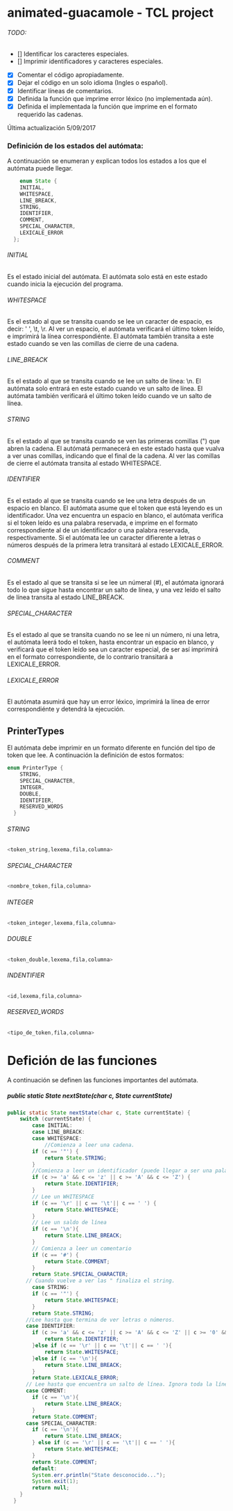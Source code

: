 # animated-guacamole - TCL project

###### TODO:

- [] Identificar los caracteres especiales.
- [] Imprimir identificadores y caracteres especiales.
- [x] Comentar el código apropiadamente.
- [x] Dejar el código en un solo idioma (Ingles o español).
- [x] Identificar líneas de comentarios.
- [x] Definida la función que imprime error léxico (no implementada aún).
- [x] Definida el implementada la función que imprime en el formato requerido las cadenas.

Última actualización 5/09/2017

### Definición de los estados del autómata:

A continuación se enumeran y explican todos los estados a los que el autómata puede llegar.

```java
	enum State {
    INITIAL,
    WHITESPACE,
    LINE_BREACK,
    STRING,
    IDENTIFIER,
    COMMENT,
    SPECIAL_CHARACTER,
    LEXICALE_ERROR
  };
```
###### INITIAL

Es el estado inicial del autómata. El autómata solo está en este estado cuando inicia la ejecución del programa.

###### WHITESPACE

Es el estado al que se transita cuando se lee un caracter de espacio, es decir: ' ', \t, \r. Al ver un espacio, el autómata verificará el último token leído, e imprimirá la línea correspondiénte. El autómata también transita a este estado cuando se ven las comillas de cierre de una cadena.

###### LINE_BREACK

Es el estado al que se transita cuando se lee un salto de línea: \n. El autómata solo entrará en este estado cuando ve un salto de línea.
El autómata también verificará el último token leído cuando ve un salto de línea.

###### STRING

Es el estado al que se transita cuando se ven las primeras comillas (") que abren la cadena. El autómatá permanecerá en este estado hasta que vualva a ver unas comillas, indicando que el final de la cadena. Al ver las comillas de cierre el autómata transita al estado WHITESPACE.

###### IDENTIFIER

Es el estado al que se transita cuando se lee una letra después de un espacio en blanco. El autómata asume que el token que está leyendo es un identificador. Una vez encuentra un espacio en blanco, el autómata verifica si el token leído es una palabra reservada, e imprime en el formato correspondiente al de un identificador o una palabra reservada, respectivamente. Si el autómata lee un caracter difierente a letras o números después de la primera letra transitará al estado LEXICALE_ERROR.

###### COMMENT

Es el estado al que se transita si se lee un númeral (#), el autómata ignorará todo lo que sigue hasta encontrar un salto de línea, y una vez leído el salto de línea transita al estado LINE_BREACK.

###### SPECIAL_CHARACTER

Es el estado al que se transita cuando no se lee ni un número, ni una letra, el autómata leerá todo el token, hasta encontrar un espacio en blanco, y verificará que el token leído sea un caracter especial, de ser así imprimirá en el formato correspondiente, de lo contrario transitará a LEXICALE_ERROR.

###### LEXICALE_ERROR

El autómata asumirá que hay un error léxico, imprimirá la línea de error correspondiénte y detendrá la ejecución.

## PrinterTypes

El autómata debe imprimir en un formato diferente en función del tipo de token que lee. A continuación la definición de estos formatos:

```java
enum PrinterType {
  	STRING,
  	SPECIAL_CHARACTER,
  	INTEGER,
  	DOUBLE,
  	IDENTIFIER,
  	RESERVED_WORDS
  }
```

###### STRING

```java
<token_string,lexema,fila,columna>
```

###### SPECIAL_CHARACTER

```java
<nombre_token,fila,columna>
```

###### INTEGER

```java
<token_integer,lexema,fila,columna>
```

###### DOUBLE

```java
<token_double,lexema,fila,columna>
```

###### INDENTIFIER

```java
<id,lexema,fila,columna>
```

###### RESERVED_WORDS

```java
<tipo_de_token,fila,columna>
```

# Defición de las funciones

A continuación se definen las funciones importantes del autómata.

##### public static State nextState(char c, State currentState)

```java
public static State nextState(char c, State currentState) {
    switch (currentState) {
	    case INITIAL:
	    case LINE_BREACK:
	    case WHITESPACE:
	    	//Comienza a leer una cadena.
        if (c == '"') {
            return State.STRING;
        }
        //Comienza a leer un identificador (puede llegar a ser una palabra reservada).
        if (c >= 'a' && c <= 'z' || c >= 'A' && c <= 'Z') {
            return State.IDENTIFIER;
        }
        // Lee un WHITESPACE
        if (c == '\r' || c == '\t'|| c == ' ') {
            return State.WHITESPACE;
        }
        // Lee un saldo de línea
        if (c == '\n'){
        	return State.LINE_BREACK;
        }
        // Comienza a leer un comentario
        if (c == '#') {
        	return State.COMMENT;
        }
       	return State.SPECIAL_CHARACTER;
      // Cuando vuelve a ver las " finaliza el string.
    	case STRING:
        if (c == '"') {
            return State.WHITESPACE;
        }
        return State.STRING;
      //Lee hasta que termina de ver letras o números.
  	  case IDENTIFIER:
        if (c >= 'a' && c <= 'z' || c >= 'A' && c <= 'Z' || c >= '0' && c <= '9') {
            return State.IDENTIFIER;
        }else if (c == '\r' || c == '\t'|| c == ' '){
        	return State.WHITESPACE;
        }else if (c == '\n'){
        	return State.LINE_BREACK;
        }
        return State.LEXICALE_ERROR;
      // Lee hasta que encuentra un salto de línea. Ignora toda la línea leída.
      case COMMENT:
      	if (c == '\n'){
      		return State.LINE_BREACK;
      	}
      	return State.COMMENT;
      case SPECIAL_CHARACTER:
      	if (c == '\n'){
      		return State.LINE_BREACK;
      	} else if (c == '\r' || c == '\t'|| c == ' '){
      		return State.WHITESPACE;
      	}
      	return State.COMMENT;
   		default:
        System.err.println("State desconocido...");
        System.exit(1);
        return null;
    }
  }
```

